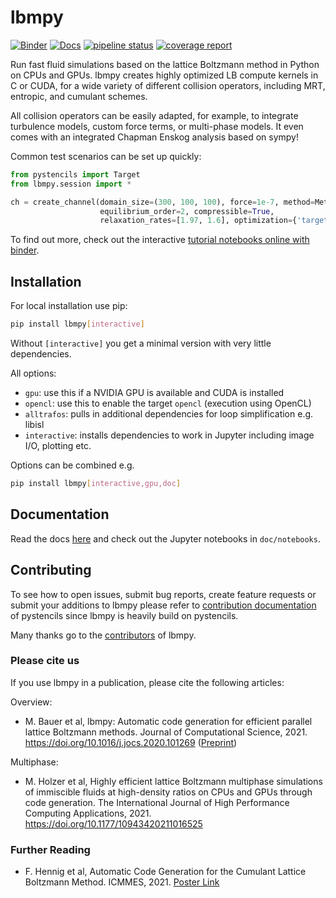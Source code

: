 lbmpy
=====

[![Binder](https://mybinder.org/badge_logo.svg)](https://mybinder.org/v2/gh/mabau/lbmpy/master?filepath=doc%2Fnotebooks)
[![Docs](https://img.shields.io/badge/read-the_docs-brightgreen.svg)](http://pycodegen.pages.i10git.cs.fau.de/lbmpy)
[![pipeline status](https://i10git.cs.fau.de/pycodegen/lbmpy/badges/master/pipeline.svg)](https://i10git.cs.fau.de/pycodegen/lbmpy/commits/master)
[![coverage report](https://i10git.cs.fau.de/pycodegen/lbmpy/badges/master/coverage.svg)](http://pycodegen.pages.i10git.cs.fau.de/lbmpy/coverage_report)


Run fast fluid simulations based on the lattice Boltzmann method in Python on CPUs and GPUs.
lbmpy creates highly optimized LB compute kernels in C or CUDA, for a wide variety of different collision operators, including MRT,
entropic, and cumulant schemes.

All collision operators can be easily adapted, for example, to integrate turbulence models, custom force terms, or multi-phase models. 
It even comes with an integrated Chapman Enskog analysis based on sympy!

Common test scenarios can be set up quickly:
```python
from pystencils import Target
from lbmpy.session import *

ch = create_channel(domain_size=(300, 100, 100), force=1e-7, method=Method.TRT,
                    equilibrium_order=2, compressible=True,
                    relaxation_rates=[1.97, 1.6], optimization={'target': Target.GPU})
```

To find out more, check out the interactive [tutorial notebooks online with binder](https://mybinder.org/v2/gh/mabau/lbmpy/master?filepath=doc%2Fnotebooks).


Installation
------------

For local installation use pip:

```bash
pip install lbmpy[interactive]
```


Without `[interactive]` you get a minimal version with very little dependencies.

All options:
- `gpu`: use this if a NVIDIA GPU is available and CUDA is installed
- `opencl`: use this to enable the target `opencl` (execution using OpenCL)
- `alltrafos`: pulls in additional dependencies for loop simplification e.g. libisl
- `interactive`: installs dependencies to work in Jupyter including image I/O, plotting etc.

Options can be combined e.g.
```bash
pip install lbmpy[interactive,gpu,doc]
```


Documentation
-------------

Read the docs [here](http://pycodegen.pages.i10git.cs.fau.de/lbmpy) and
check out the Jupyter notebooks in `doc/notebooks`. 

Contributing
-------
To see how to open issues, submit bug reports, create feature requests or submit your additions to lbmpy please refer to
[contribution documentation](https://i10git.cs.fau.de/pycodegen/pystencils/-/blob/master/CONTRIBUTING.md) of pystencils since lbmpy is heavily build on pystencils.


Many thanks go to the [contributors](https://i10git.cs.fau.de/pycodegen/lbmpy/-/blob/master/AUTHORS.txt) of lbmpy.


### Please cite us

If you use lbmpy in a publication, please cite the following articles:

Overview:
  - M. Bauer et al, lbmpy: Automatic code generation for efficient parallel lattice Boltzmann methods. Journal of Computational Science, 2021. https://doi.org/10.1016/j.jocs.2020.101269 ([Preprint](https://arxiv.org/abs/2001.11806))

Multiphase:
   - M. Holzer et al, Highly efficient lattice Boltzmann multiphase simulations of immiscible fluids at high-density ratios on CPUs and GPUs through code generation. The International Journal of High Performance Computing Applications, 2021. https://doi.org/10.1177/10943420211016525


### Further Reading

- F. Hennig et al, Automatic Code Generation for the Cumulant Lattice Boltzmann Method. ICMMES, 2021. [Poster Link](https://www.researchgate.net/publication/353224406_Automatic_Code_Generation_for_the_Cumulant_Lattice_Boltzmann_Method)
